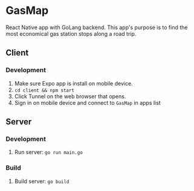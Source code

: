 # GasMap
React Native app with GoLang backend. This app's purpose is to find the most economical gas station stops along a road trip.

## Client
### Development
1. Make sure Expo app is install on mobile device.
2. `cd client && npm start`
3. Click Tunnel on the web browser that opens.
4. Sign in on mobile device and connect to `GasMap` in apps list

## Server
### Development
1. Run server: `go run main.go`

### Build
1. Build server: `go build`
